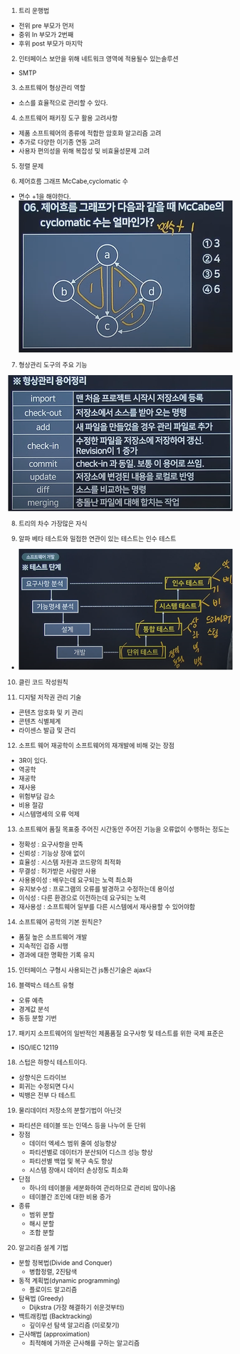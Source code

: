 1. 트리 운행법

- 전위 pre 부모가 먼저
- 중위 In 부모가 2번째
- 후위 post 부모가 마지막

2. 인터페이스 보안을 위해 네트워크 영역에 적용될수 있는솔루션

- SMTP

3. 소프트웨어 형상관리 역할

- 소스를 효율적으로 관리할 수 있다.

4. 소프트웨어 패키징 도구 활용 고려사항

- 제품 소프트웨어의 종류에 적합한 암호화 알고리즘 고려
- 추가로 다양한 이기종 연동 고려
- 사용자 편의성을 위해 복잡성 및 비효율성문제 고려

5. 정렬 문제

6. 제어흐름 그래프 McCabe,cyclomatic 수

- 면수 +1을 해야한다.
  ![Alt text](image.png)

7. 형상관리 도구의 주요 기능

![Alt text](image-1.png)

8. 트리의 차수 가장많은 자식

9. 알파 베타 테스트와 밀접한 연관이 있는 테스트는 인수 테스트

- ![Alt text](image-2.png)

10. 클린 코드 작성원칙

11. 디지털 저작권 관리 기술

- 콘텐츠 암호화 및 키 관리
- 콘텐츠 식별체계
- 라이센스 발급 및 관리

12. 소프트 웨어 재공학이 소프트웨어의 재개발에 비해 갖는 장점

- 3R이 있다.
- 역공학
- 재공학
- 재사용
- 위험부담 감소
- 비용 절감
- 시스템명세의 오류 억제

13. 소프트웨어 품질 목표중 주어진 시간동안 주어진 기능을 오류없이 수행하는 정도는

- 정확성 : 요구사항을 만족
- 신뢰성 : 기능상 장애 없이
- 효율성 : 시스템 자원과 코드량의 최적화
- 무결성 : 허가받은 사람만 사용
- 사용용이성 : 배우는데 요구되는 노력 최소화
- 유지보수성 : 프로그램의 오류를 발경하고 수정하는데 용이성
- 이식성 : 다른 환경으로 이전하는데 요구되는 노력
- 재사용성 : 소프트웨어 일부를 다른 시스템에서 재사용할 수 있어야함

14. 소프트웨어 공학의 기본 원칙은?

- 품질 높은 소프트웨어 개발
- 지속적인 검증 시행
- 경과에 대한 명확한 기록 유지

15. 인터페이스 구형시 사용되는건 js통신기술은 ajax다

16. 블랙박스 테스트 유형

- 오류 예측
- 경계값 분석
- 동등 분할 기번

17. 패키지 소프트웨어의 일반적인 제품품질 요구사항 및 테스트를 위한 국제 표준은

- ISO/IEC 12119

18. 스텁은 하향식 테스트이다.

- 상향식은 드라이브
- 회귀는 수정되면 다시
- 빅뱅은 전부 다 테스트

19. 물리데이터 저장소의 분할기법이 아닌것

- 파티션은 테이블 또는 인덱스 등을 나누어 둔 단위
- 장점
  - 데이터 엑세스 범위 줄여 성능향상
  - 파티션별로 데이터가 분산되어 디스크 성능 향상
  - 파티션별 백업 및 복구 속도 향상
  - 시스템 장애시 데이터 손상정도 최소화
- 단점
  - 하나의 테이블을 세분화하여 관리하므로 관리비 많이나옴
  - 테이블간 조인에 대한 비용 증가
- 종류
  - 범위 분할
  - 해시 분할
  - 조합 분할

20. 알고리즘 설계 기법

- 분할 정복법(Divide and Conquer)
  - 병합정렬, 2진탐색
- 동적 계획법(dynamic programming)
  - 플로이드 알고리즘
- 탐욕법 (Greedy)
  - Dijkstra (가장 해결하기 쉬운것부터)
- 백트래킹법 (Backtracking)
  - 깊이우선 탐색 알고리즘 (미로찾기)
- 근사해법 (approximation)
  - 최적해에 가까운 근사해를 구하는 알고리즘
